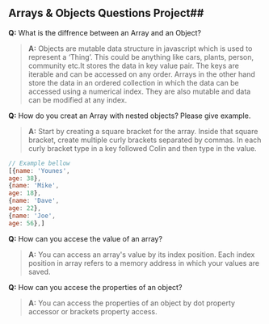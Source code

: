 ## Arrays & Objects Questions Project##

**Q:** What is the diffrence between an Array and an Object?

> **A:** Objects are mutable data structure in javascript which is used to represent a ‘Thing’. This could be anything like cars, plants, person, community etc.It stores the data in key value pair. The keys are iterable and can be accessed on any order. 
Arrays in the other hand store the data in an ordered collection in which the data can be accessed using a numerical index.
They are also mutable and data can be modified at any index.


**Q:** How do you creat an Array with nested objects? Please give example.

> **A:** Start by creating a square bracket for the array. Inside that square bracket, create multiple curly brackets separated by commas. In each curly bracket type in a key followed Colin and then type in the value.
```js
// Example bellow
[{name: 'Younes',
age: 38},
{name: 'Mike',
age: 18},
{name: 'Dave',
age: 22},
{name: 'Joe',
age: 56},]
```

**Q:** How can you accese the value of an array?
 
 > **A:** You can access an array's value by its index position. Each index position in array refers to a memory address in which your values are saved.


**Q:** How can you accese the properties of an object?

 > **A:** You can access the properties of an object by dot property accessor or brackets property access.
